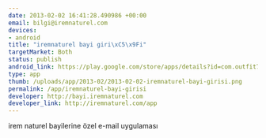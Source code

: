 ```yaml
--- 
date: 2013-02-02 16:41:28.490986 +00:00
email: bilgi@iremnaturel.com
devices: 
- android
title: "iremnaturel bayi giri\xC5\x9Fi"
targetMarket: Both
status: publish
android_link: https://play.google.com/store/apps/details?id=com.outfit7.talkingtom2free&feature=featured-apps#?t=W251bGwsMSwyLDIwMywiY29tLm91dGZpdDcudGFsa2luZ3RvbTJ
type: app
thumb: /uploads/app/2013-02/2013-02-02-iremnaturel-bayi-girisi.png
permalink: /app/iremnaturel-bayi-girisi
developer: http://bayi.iremnaturel.com
developer_link: http://iremnaturel.com/app
---
```


irem naturel bayilerine özel e-mail uygulaması

